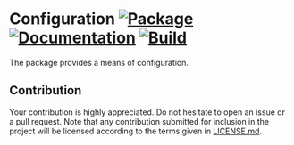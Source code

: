 # Configuration [![Package][package-img]][package-url] [![Documentation][documentation-img]][documentation-url] [![Build][build-img]][build-url]

The package provides a means of configuration.

## Contribution

Your contribution is highly appreciated. Do not hesitate to open an issue or a
pull request. Note that any contribution submitted for inclusion in the project
will be licensed according to the terms given in [LICENSE.md](LICENSE.md).

[build-img]: https://github.com/stainless-steel/configuration/workflows/build/badge.svg
[build-url]: https://github.com/stainless-steel/configuration/actions/workflows/build.yml
[documentation-img]: https://docs.rs/configuration/badge.svg
[documentation-url]: https://docs.rs/configuration
[package-img]: https://img.shields.io/crates/v/configuration.svg
[package-url]: https://crates.io/crates/configuration
